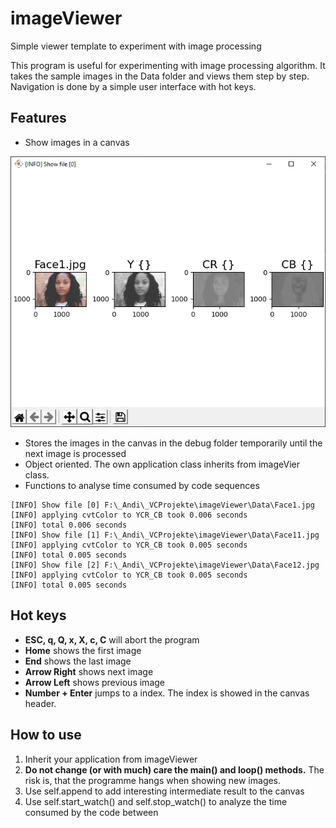 # imageViewer

Simple viewer template to experiment with image processing

This program is useful for experimenting with image processing algorithm. It takes the sample images in the Data folder and views them step by step. Navigation is done by a simple user interface with hot keys.

## Features

- Show images in a canvas

![Canvas](./images-in-readme/canvas.png)

- Stores the images in the canvas in the debug folder temporarily until the next image is processed
- Object oriented. The own application class inherits from imageVier class.
- Functions to analyse time consumed by code sequences

```console
[INFO] Show file [0] F:\_Andi\_VCProjekte\imageViewer\Data\Face1.jpg 
[INFO] applying cvtColor to YCR_CB took 0.006 seconds
[INFO] total 0.006 seconds
[INFO] Show file [1] F:\_Andi\_VCProjekte\imageViewer\Data\Face11.jpg 
[INFO] applying cvtColor to YCR_CB took 0.005 seconds
[INFO] total 0.005 seconds
[INFO] Show file [2] F:\_Andi\_VCProjekte\imageViewer\Data\Face12.jpg 
[INFO] applying cvtColor to YCR_CB took 0.005 seconds
[INFO] total 0.005 seconds
```

## Hot keys

- **ESC, q, Q, x, X, c, C** will abort the program
- **Home** shows the first image
- **End** shows the last image
- **Arrow Right** shows next image
- **Arrow Left** shows previous image
- **Number + Enter** jumps to a index. The index is showed in the canvas header.

## How to use

1. Inherit your application from imageViewer
2. **Do not change (or with much) care the main() and loop() methods.** The risk is, that the programme hangs when showing new images.
3. Use self.append to add interesting intermediate result to the canvas
4. Use self.start_watch() and self.stop_watch() to analyze the time consumed by the code between

